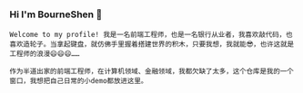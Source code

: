 ### Hi I'm BourneShen 👋
    Welcome to my profile! 我是一名前端工程师，也是一名银行从业者，我喜欢敲代码，也喜欢造轮子。当拿起键盘，就仿佛手里握着搭建世界的积木，只要我想，我就能😎，也许这就是工程师的浪漫😄😄😄……

    作为半道出家的前端工程师，在计算机领域、金融领域，我都欠缺了太多，这个仓库是我的一个窗口，我想把自己日常的小demo都放进这里。
<!--
**ashenBourne/ashenBourne** is a ✨ _special_ ✨ repository because its `README.md` (this file) appears on your GitHub profile.

Here are some ideas to get you started:

- 🔭 I’m currently working on ...
- 🌱 I’m currently learning ...
- 👯 I’m looking to collaborate on ...
- 🤔 I’m looking for help with ...
- 💬 Ask me about ...
- 📫 How to reach me: ...
- 😄 Pronouns: ...
- ⚡ Fun fact: ...
-->

